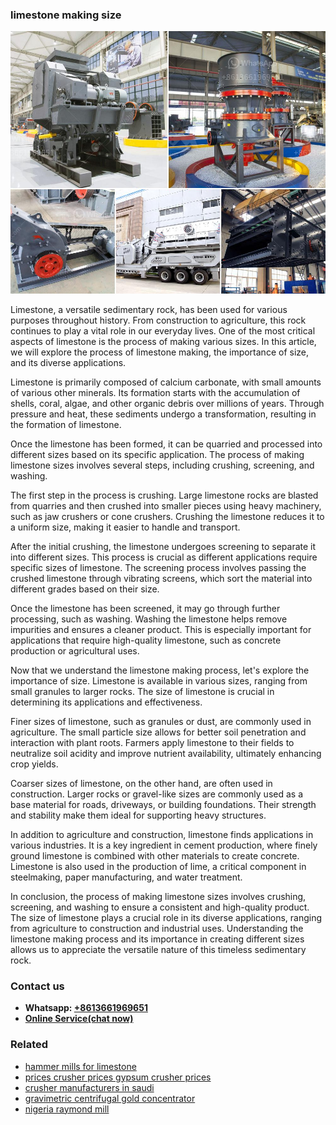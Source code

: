 <h3>limestone making size</h3><img src='1703042157.jpg' alt=''><p>Limestone, a versatile sedimentary rock, has been used for various purposes throughout history. From construction to agriculture, this rock continues to play a vital role in our everyday lives. One of the most critical aspects of limestone is the process of making various sizes. In this article, we will explore the process of limestone making, the importance of size, and its diverse applications.</p><p>Limestone is primarily composed of calcium carbonate, with small amounts of various other minerals. Its formation starts with the accumulation of shells, coral, algae, and other organic debris over millions of years. Through pressure and heat, these sediments undergo a transformation, resulting in the formation of limestone.</p><p>Once the limestone has been formed, it can be quarried and processed into different sizes based on its specific application. The process of making limestone sizes involves several steps, including crushing, screening, and washing.</p><p>The first step in the process is crushing. Large limestone rocks are blasted from quarries and then crushed into smaller pieces using heavy machinery, such as jaw crushers or cone crushers. Crushing the limestone reduces it to a uniform size, making it easier to handle and transport.</p><p>After the initial crushing, the limestone undergoes screening to separate it into different sizes. This process is crucial as different applications require specific sizes of limestone. The screening process involves passing the crushed limestone through vibrating screens, which sort the material into different grades based on their size.</p><p>Once the limestone has been screened, it may go through further processing, such as washing. Washing the limestone helps remove impurities and ensures a cleaner product. This is especially important for applications that require high-quality limestone, such as concrete production or agricultural uses.</p><p>Now that we understand the limestone making process, let's explore the importance of size. Limestone is available in various sizes, ranging from small granules to larger rocks. The size of limestone is crucial in determining its applications and effectiveness.</p><p>Finer sizes of limestone, such as granules or dust, are commonly used in agriculture. The small particle size allows for better soil penetration and interaction with plant roots. Farmers apply limestone to their fields to neutralize soil acidity and improve nutrient availability, ultimately enhancing crop yields.</p><p>Coarser sizes of limestone, on the other hand, are often used in construction. Larger rocks or gravel-like sizes are commonly used as a base material for roads, driveways, or building foundations. Their strength and stability make them ideal for supporting heavy structures.</p><p>In addition to agriculture and construction, limestone finds applications in various industries. It is a key ingredient in cement production, where finely ground limestone is combined with other materials to create concrete. Limestone is also used in the production of lime, a critical component in steelmaking, paper manufacturing, and water treatment.</p><p>In conclusion, the process of making limestone sizes involves crushing, screening, and washing to ensure a consistent and high-quality product. The size of limestone plays a crucial role in its diverse applications, ranging from agriculture to construction and industrial uses. Understanding the limestone making process and its importance in creating different sizes allows us to appreciate the versatile nature of this timeless sedimentary rock.</p><h3>Contact us</h3><ul><li><strong>Whatsapp:&nbsp;<a href="https://wa.me/8613661969651">+8613661969651</a></strong></li><li><a href="https://swt.shibang-china.com/?git&amp;zhl&amp;limestone making size"><strong>Online Service(chat now)</strong></a></li></ul><h3>Related</h3><ul><li><a href='hammer mills for limestone.md'>hammer mills for limestone</a></li><li><a href='prices crusher prices gypsum crusher prices.md'>prices crusher prices gypsum crusher prices</a></li><li><a href='crusher manufacturers in saudi.md'>crusher manufacturers in saudi</a></li><li><a href='gravimetric centrifugal gold concentrator.md'>gravimetric centrifugal gold concentrator</a></li><li><a href='nigeria raymond mill.md'>nigeria raymond mill</a></li></ul>